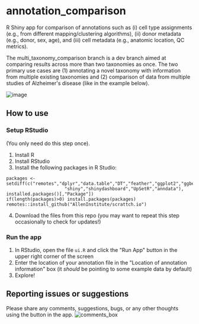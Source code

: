 # annotation_comparison
R Shiny app for comparison of annotations such as (i) cell type assignments (e.g., from different mapping/clustering algorithms), (ii) donor metadata (e.g., donor, sex, age), and (iii) cell metadata (e.g., anatomic location, QC metrics).

The multi_taxonomy_comparison branch is a dev branch aimed at comparing results across more than two taxonomies as once.  The two primary use cases are (1) annotating a novel taxonomy with information from multiple existing taxonomies and (2) comparison of data from multiple studies of Alzheimer's disease (like in the example below).

![image](https://github.com/AllenInstitute/annotation_comparison/assets/25486679/2d35e50c-9d79-4fd1-9305-344c8715a5b4)


## How to use
### Setup RStudio
(You only need do this step once).
1. Install R
2. Install RStudio
3. Install the following packages in R Studio:
```
packages <- setdiff(c("remotes","dplyr","data.table","DT","feather","ggplot2","ggbeeswarm","rbokeh",
                      "shiny","shinydashboard","UpSetR","anndata"), installed.packages()[,"Package"])
if(length(packages)>0) install.packages(packages)
remotes::install_github("AllenInstitute/scrattch.io")
```
4. Download the files from this repo (you may want to repeat this step occasionally to check for updates!) 

### Run the app
1. In RStudio, open the file `ui.R` and click the "Run App" button in the upper right corner of the screen
2. Enter the location of your annotation file in the "Location of annotation information" box (it *should* be pointing to some example data by default)
3. Explore!

## Reporting issues or suggestions

Please share any comments, suggestions, bugs, or any other thoughts using the button in the app.
![comments_box](https://github.com/AllenInstitute/annotation_comparison/assets/25486679/df756e0d-036c-4e0d-a14d-2e18bd42a34e)
